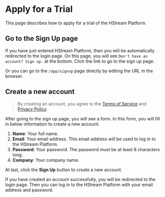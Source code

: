 # Apply for a Trial

This page describes how to apply for a trial of the HStream Platform.

## Go to the Sign Up page

If you have just entered HStream Platform, then you will be automatically redirected to the login page.
On this page, you will see `Don't have an account? Sign up.` at the bottom.
Click the link to go to the sign up page.

Or you can go to the `/app/signup` page directly by editing the URL in the browser.

## Create a new account

> By creating an account, you agree to the [Terms of Service](https://www.emqx.com/en/policy/terms-of-use) and [Privacy Policy](https://www.emqx.com/en/policy/privacy-policy).

After going to the sign up page, you will see a form. In this form, you will fill in below information
to create a new account:

1. **Name**: Your full name.
2. **Email**: Your email address. This email address will be used to log in to the HStream Platform.
3. **Password**: Your password. The password must be at least 8 characters long.
4. **Company**: Your company name.

At last, click the **Sign Up** button to create a new account.

If you have created an account successfully, you will be redirected to the login page.
Then you can log in to the HStream Platform with your email address and password.

